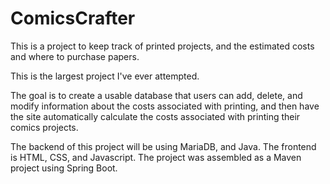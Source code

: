 # ComicsCrafter
This is a project to keep track of printed projects, and the estimated costs and where to purchase papers.

This is the largest project I've ever attempted.

The goal is to create a usable database that users can add, delete, and modify information about the costs associated with printing, and then have the site automatically calculate the costs associated with printing their comics projects. 

The backend of this project will be using MariaDB, and Java. The frontend is HTML, CSS, and Javascript. The project was assembled as a Maven project using Spring Boot.
